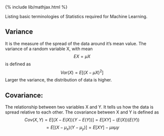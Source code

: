 {% include lib/mathjax.html %}

Listing basic terminologies of Statistics required for Machine Learning.
## Variance

It is the measure of the spread of the data around it’s mean value. 
The variance of a random variable X, with mean $$EX=μX$$
is defined as  $$Var(X)=E[(X−μX)^{2}]$$
Larger the variance, the distribution of data is higher.

## Covariance:
The relationship between two variables X and Y. It tells us how the data is spread relative to each other.
The covariance between X and Y is defined as
$$Cov(X,Y)=E[(X−E(X))(Y−E(Y))]=E[XY]−(E(X))(E(Y))$$
          $$=E[(X−μ_{x})(Y−μ_{y})]=E[XY]−μxμy$$

